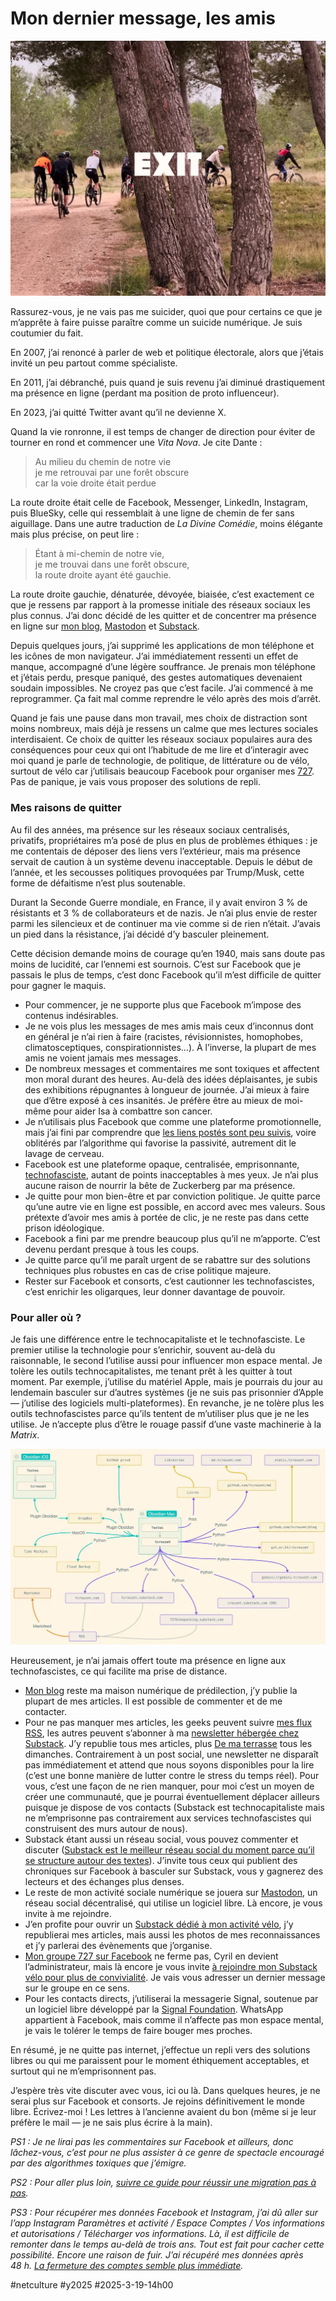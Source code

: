# Mon dernier message, les amis

![Quitter Facebook](_i/exit.webp)

Rassurez-vous, je ne vais pas me suicider, quoi que pour certains ce que je m’apprête à faire puisse paraître comme un suicide numérique. Je suis coutumier du fait.

En 2007, j’ai renoncé à parler de web et politique électorale, alors que j’étais invité un peu partout comme spécialiste.

En 2011, j’ai débranché, puis quand je suis revenu j’ai diminué drastiquement ma présence en ligne (perdant ma position de proto influenceur).

En 2023, j’ai quitté Twitter avant qu’il ne devienne X.

Quand la vie ronronne, il est temps de changer de direction pour éviter de tourner en rond et commencer une *Vita Nova*. Je cite Dante :

>Au milieu du chemin de notre vie  
je me retrouvai par une forêt obscure  
car la voie droite était perdue

La route droite était celle de Facebook, Messenger, LinkedIn, Instagram, puis BlueSky, celle qui ressemblait à une ligne de chemin de fer sans aiguillage. Dans une autre traduction de *La Divine Comédie*, moins élégante mais plus précise, on peut lire :

>Étant à mi-chemin de notre vie,  
je me trouvai dans une forêt obscure,  
la route droite ayant été gauchie.

La route droite gauchie, dénaturée, dévoyée, biaisée, c’est exactement ce que je ressens par rapport à la promesse initiale des réseaux sociaux les plus connus. J’ai donc décidé de les quitter et de concentrer ma présence en ligne sur [mon blog](https://tcrouzet.com/), [Mastodon](https://mamot.fr/@tcrouzet) et [Substack](https://tcrouzet.substack.com/).

Depuis quelques jours, j’ai supprimé les applications de mon téléphone et les icônes de mon navigateur. J’ai immédiatement ressenti un effet de manque, accompagné d’une légère souffrance. Je prenais mon téléphone et j’étais perdu, presque paniqué, des gestes automatiques devenaient soudain impossibles. Ne croyez pas que c’est facile. J’ai commencé à me reprogrammer. Ça fait mal comme reprendre le vélo après des mois d’arrêt.

Quand je fais une pause dans mon travail, mes choix de distraction sont moins nombreux, mais déjà je ressens un calme que mes lectures sociales interdisaient. Ce choix de quitter les réseaux sociaux populaires aura des conséquences pour ceux qui ont l’habitude de me lire et d’interagir avec moi quand je parle de technologie, de politique, de littérature ou de vélo, surtout de vélo car j’utilisais beaucoup Facebook pour organiser mes [727](https://727bikepacking.fr/). Pas de panique, je vais vous proposer des solutions de repli.

### Mes raisons de quitter

Au fil des années, ma présence sur les réseaux sociaux centralisés, privatifs, propriétaires m’a posé de plus en plus de problèmes éthiques : je me contentais de déposer des liens vers l’extérieur, mais ma présence servait de caution à un système devenu inacceptable. Depuis le début de l’année, et les secousses politiques provoquées par Trump/Musk, cette forme de défaitisme n’est plus soutenable.

Durant la Seconde Guerre mondiale, en France, il y avait environ 3 % de résistants et 3 % de collaborateurs et de nazis. Je n’ai plus envie de rester parmi les silencieux et de continuer ma vie comme si de rien n’était. J’avais un pied dans la résistance, j’ai décidé d’y basculer pleinement.

Cette décision demande moins de courage qu’en 1940, mais sans doute pas moins de lucidité, car l’ennemi est sournois. C’est sur Facebook que je passais le plus de temps, c’est donc Facebook qu’il m’est difficile de quitter pour gagner le maquis.

* Pour commencer, je ne supporte plus que Facebook m’impose des contenus indésirables.
* Je ne vois plus les messages de mes amis mais ceux d’inconnus dont en général je n’ai rien à faire (racistes, révisionnistes, homophobes, climatosceptiques, conspirationnistes…). À l’inverse, la plupart de mes amis ne voient jamais mes messages.
* De nombreux messages et commentaires me sont toxiques et affectent mon moral durant des heures. Au-delà des idées déplaisantes, je subis des exhibitions répugnantes à longueur de journée. J’ai mieux à faire que d’être exposé à ces insanités. Je préfère être au mieux de moi-même pour aider Isa à combattre son cancer. 
* Je n’utilisais plus Facebook que comme une plateforme promotionnelle, mais j’ai fini par comprendre que [les liens postés sont peu suivis](https://tcrouzet.com/2025/03/11/the-good-social-network/), voire oblitérés par l’algorithme qui favorise la passivité, autrement dit le lavage de cerveau.
* Facebook est une plateforme opaque, centralisée, emprisonnante, [technofasciste](https://tcrouzet.com/2025/01/24/technofascisme/), autant de points inacceptables à mes yeux. Je n’ai plus aucune raison de nourrir la bête de Zuckerberg par ma présence.
* Je quitte pour mon bien-être et par conviction politique. Je quitte parce qu’une autre vie en ligne est possible, en accord avec mes valeurs. Sous prétexte d’avoir mes amis à portée de clic, je ne reste pas dans cette prison idéologique.
* Facebook a fini par me prendre beaucoup plus qu’il ne m’apporte. C’est devenu perdant presque à tous les coups.
* Je quitte parce qu’il me paraît urgent de se rabattre sur des solutions techniques plus robustes en cas de crise politique majeure.
* Rester sur Facebook et consorts, c’est cautionner les technofascistes, c’est enrichir les oligarques, leur donner davantage de pouvoir.

### Pour aller où ?

Je fais une différence entre le technocapitaliste et le technofasciste. Le premier utilise la technologie pour s’enrichir, souvent au-delà du raisonnable, le second l’utilise aussi pour influencer mon espace mental. Je tolère les outils technocapitalistes, me tenant prêt à les quitter à tout moment. Par exemple, j’utilise du matériel Apple, mais je pourrais du jour au lendemain basculer sur d’autres systèmes (je ne suis pas prisonnier d’Apple — j’utilise des logiciels multi-plateformes). En revanche, je ne tolère plus les outils technofascistes parce qu’ils tentent de m’utiliser plus que je ne les utilise. Je n’accepte plus d’être le rouage passif d’une vaste machinerie à la *Matrix*.

![Stratégie de publication](_i/pub-tactic.webp)

Heureusement, je n’ai jamais offert toute ma présence en ligne aux technofascistes, ce qui facilite ma prise de distance.

* [Mon blog](https://tcrouzet.com/) reste ma maison numérique de prédilection, j’y publie la plupart de mes articles. Il est possible de commenter et de me contacter.
* Pour ne pas manquer mes articles, les geeks peuvent suivre [mes flux RSS](https://tcrouzet.com/page/abonnement-par-mail/), les autres peuvent s’abonner à ma [newsletter hébergée chez Substack](https://tcrouzet.substack.com/about). J’y republie tous mes articles, plus [De ma terrasse](https://tcrouzet.substack.com/s/de-ma-terrasse) tous les dimanches. Contrairement à un post social, une newsletter ne disparaît pas immédiatement et attend que nous soyons disponibles pour la lire (c’est une bonne manière de lutter contre le stress du temps réel). Pour vous, c’est une façon de ne rien manquer, pour moi c’est un moyen de créer une communauté, que je pourrai éventuellement déplacer ailleurs puisque je dispose de vos contacts (Substack est technocapitaliste mais ne m’emprisonne pas contrairement aux services technofascistes qui construisent des murs autour de nous).
* Substack étant aussi un réseau social, vous pouvez commenter et discuter ([Substack est le meilleur réseau social du moment parce qu’il se structure autour des textes](https://tcrouzet.com/2025/03/11/the-good-social-network/)). J’invite tous ceux qui publient des chroniques sur Facebook à basculer sur Substack, vous y gagnerez des lecteurs et des échanges plus denses.
* Le reste de mon activité sociale numérique se jouera sur [Mastodon](https://mamot.fr/@tcrouzet), un réseau social décentralisé, qui utilise un logiciel libre. Là encore, je vous invite à me rejoindre.
* J’en profite pour ouvrir un [Substack dédié à mon activité vélo](https://727bikepacking.substack.com/about), j’y republierai mes articles, mais aussi les photos de mes reconnaissances et j’y parlerai des évènements que j’organise.
* [Mon groupe 727 sur Facebook](https://www.facebook.com/groups/727tour) ne ferme pas, Cyril en devient l’administrateur, mais là encore je vous invite [à rejoindre mon Substack vélo pour plus de convivialité](https://727bikepacking.substack.com/about). Je vais vous adresser un dernier message sur le groupe en ce sens.
* Pour les contacts directs, j’utiliserai la messagerie Signal, soutenue par un logiciel libre développé par la [Signal Foundation](https://fr.wikipedia.org/wiki/Signal_Foundation). WhatsApp appartient à Facebook, mais comme il n’affecte pas mon espace mental, je vais le tolérer le temps de faire bouger mes proches.

En résumé, je ne quitte pas internet, j’effectue un repli vers des solutions libres ou qui me paraissent pour le moment éthiquement acceptables, et surtout qui ne m’emprisonnent pas.

J’espère très vite discuter avec vous, ici ou là. Dans quelques heures, je ne serai plus sur Facebook et consorts. Je rejoins définitivement le monde libre. Écrivez-moi ! Les lettres à l’ancienne avaient du bon (même si je leur préfère le mail — je ne sais plus écrire à la main).

*PS1 : Je ne lirai pas les commentaires sur Facebook et ailleurs, donc lâchez-vous, c’est pour ne plus assister à ce genre de spectacle encouragé par des algorithmes toxiques que j’émigre.*

*PS2 : Pour aller plus loin, [suivre ce guide pour réussir une migration pas à pas](https://www.optoutproject.net/the-cyber-cleanse-take-back-your-digital-footprint/).*

*PS3 : Pour récupérer mes données Facebook et Instagram, j’ai dû aller sur l’app Instagram Paramètres et activité / Espace Comptes / Vos informations et autorisations / Télécharger vos informations. Là, il est difficile de remonter dans le temps au-delà de trois ans. Tout est fait pour cacher cette possibilité. Encore une raison de fuir. J’ai récupéré mes données après 48 h. [La fermeture des comptes semble plus immédiate](https://accountscenter.instagram.com/accounts/-).*

#netculture #y2025 #2025-3-19-14h00
